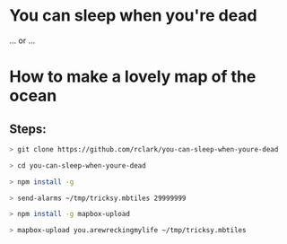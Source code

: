 # You can sleep when you're dead

... or ...

# How to make a lovely map of the ocean

## Steps:

```sh
> git clone https://github.com/rclark/you-can-sleep-when-youre-dead
```

```sh
> cd you-can-sleep-when-youre-dead
```

```sh
> npm install -g
```

```sh
> send-alarms ~/tmp/tricksy.mbtiles 29999999
```

```sh
> npm install -g mapbox-upload
```

```sh
> mapbox-upload you.arewreckingmylife ~/tmp/tricksy.mbtiles
```
